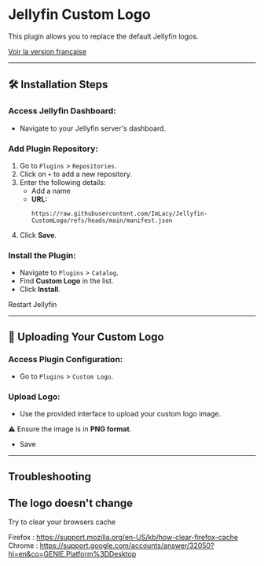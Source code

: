 # Jellyfin Custom Logo

This plugin allows you to replace the default Jellyfin logos.

[Voir la version française](https://github.com/ImLacy/Jellyfin-CustomLogo/blob/main/README_FR.md)

---

## 🛠️ Installation Steps

### Access Jellyfin Dashboard:

- Navigate to your Jellyfin server's dashboard.

### Add Plugin Repository:

1. Go to `Plugins` > `Repositories`.
2. Click on `+` to add a new repository.
3. Enter the following details:
    - Add a name
    - **URL:**
      ```
      https://raw.githubusercontent.com/ImLacy/Jellyfin-CustomLogo/refs/heads/main/manifest.json
      ```
4. Click **Save**.

### Install the Plugin:

- Navigate to `Plugins` > `Catalog`.
- Find **Custom Logo** in the list.
- Click **Install**.

Restart Jellyfin

---

## 🎨 Uploading Your Custom Logo

### Access Plugin Configuration:

- Go to `Plugins` > `Custom Logo`.

### Upload Logo:

- Use the provided interface to upload your custom logo image.

⚠️ Ensure the image is in **PNG format**.

- Save
---

## Troubleshooting

## The logo doesn't change
Try to clear your browsers cache

Firefox : https://support.mozilla.org/en-US/kb/how-clear-firefox-cache
Chrome : https://support.google.com/accounts/answer/32050?hl=en&co=GENIE.Platform%3DDesktop

